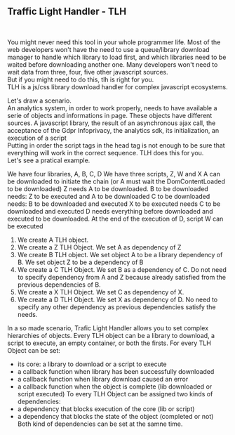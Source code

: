 <h2>Traffic Light Handler - TLH</h2><br />

You might never need this tool in your whole programmer life. Most of the web developers won't have the need to use a queue/library download manager to handle which library to load first, and which libraries need to be waited before downloading another one. Many developers won't need to wait data from three, four, five other javascript sources.<br />
But if you might need to do this, tlh is right for you.<br />
TLH is a js/css library download handler for complex javascript ecosystems. </p>
<p>Let's draw a scenario.<br />
An analytics system, in order to work properly, needs to have available a serie of objects and informations in page. These objects have different sources. A javascript library, the result of an asynchronous ajax call, the acceptance of the Gdpr Infoprivacy, the analytics sdk, its initialization, an execution of a script<br />
Putting in order the script tags in the head tag is not enough to be sure that everything will work in the correct sequence.
TLH does this for you. <br />
Let's see a pratical example.</p>
We have four libraries, A, B, C, D
We have three scripts, Z, W and X
A can be downloaded to initiate the chain (or A must wait the DomContentLoaded to be downloaded)
Z needs A to be downloaded.
B to be downloaded needs: Z to be executed and A to be downloaded
C to be downloaded needs: B to be downloaded and executed
X to be executed needs C to be downloaded and executed
D needs everything before downloaded and executed to be downloaded.
At the end of the execution of D, script W can be executed

1) We create A TLH object. 
2) We create a Z TLH Object. We set A as dependency of Z
3) We create B TLH object. We set object A to be a library dependency of B. We set object Z to be a dependency of B
4) We create a C TLH Object. We set B as a dependency of C. Do not need to specify dependency from A and Z because already satisfied from the previous dependencies of B.
5) We create a X TLH Object. We set C as dependency of X.
6) We create a D TLH Object. We set X as dependency of D. No need to specify any other dependency as previous dependencies satisfy the needs.

In a so made scenario, Trafic Light Handler allows you to set complex hierarchies of objects. 
Every TLH object can be a library to download, a script to execute, an empty container, or both the firsts.
For every TLH Object can be set:
- its core: a library to download or a script to execute
- a callback function when library has been successfully downloaded
- a callback function when library download caused an error
- a callback function when the object is complete (lib downloaded or script executed)
To every TLH Object can be assigned two kinds of dependencies:
- a dependency that blocks execution of the core (lib or script)
- a dependency that blocks the state of the object (completed or not)
Both kind of dependencies can be set at the samne time.


